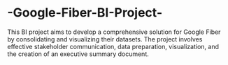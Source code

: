 # -Google-Fiber-BI-Project-
This BI project aims to develop a comprehensive solution for Google Fiber by consolidating and visualizing their datasets. The project involves effective stakeholder communication, data preparation, visualization, and the creation of an executive summary document.
